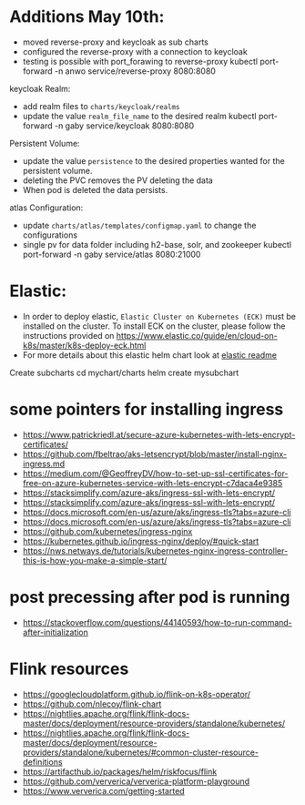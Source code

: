 
Additions May 10th:
===================
- moved reverse-proxy and keycloak as sub charts
- configured the reverse-proxy with a connection to keycloak
- testing is possible with port_forawing to reverse-proxy
kubectl port-forward -n anwo service/reverse-proxy 8080:8080
  
keycloak Realm:
- add realm files to ``charts/keycloak/realms``  
- update the value ``realm_file_name`` to the desired realm
kubectl port-forward -n gaby service/keycloak 8080:8080
  
Persistent Volume:
- update the value ``persistence`` to the desired properties wanted for the persistent volume.
- deleting the PVC removes the PV deleting the data
- When pod is deleted the data persists.

atlas Configuration:
- update ``charts/atlas/templates/configmap.yaml`` to change the configurations
- single pv for data folder including h2-base, solr, and zookeeper
kubectl port-forward -n gaby service/atlas 8080:21000


Elastic:
===================
- In order to deploy elastic, ``Elastic Cluster on Kubernetes (ECK)`` must be installed on the cluster. To install ECK on the cluster, please follow the instructions provided on https://www.elastic.co/guide/en/cloud-on-k8s/master/k8s-deploy-eck.html
- For more details about this elastic helm chart look at [elastic readme](./charts/elastic/README.md)





Create subcharts
 cd mychart/charts
 helm create mysubchart


some pointers for installing ingress
=====================================
- https://www.patrickriedl.at/secure-azure-kubernetes-with-lets-encrypt-certificates/
- https://github.com/fbeltrao/aks-letsencrypt/blob/master/install-nginx-ingress.md
- https://medium.com/@GeoffreyDV/how-to-set-up-ssl-certificates-for-free-on-azure-kubernetes-service-with-lets-encrypt-c7daca4e9385
- https://stacksimplify.com/azure-aks/ingress-ssl-with-lets-encrypt/
- https://stacksimplify.com/azure-aks/ingress-ssl-with-lets-encrypt/
- https://docs.microsoft.com/en-us/azure/aks/ingress-tls?tabs=azure-cli
- https://docs.microsoft.com/en-us/azure/aks/ingress-tls?tabs=azure-cli
- https://github.com/kubernetes/ingress-nginx
- https://kubernetes.github.io/ingress-nginx/deploy/#quick-start
- https://nws.netways.de/tutorials/kubernetes-nginx-ingress-controller-this-is-how-you-make-a-simple-start/

post precessing after pod is running
====================================
- https://stackoverflow.com/questions/44140593/how-to-run-command-after-initialization


Flink resources
===============
- https://googlecloudplatform.github.io/flink-on-k8s-operator/
- https://github.com/nlecoy/flink-chart
- https://nightlies.apache.org/flink/flink-docs-master/docs/deployment/resource-providers/standalone/kubernetes/
- https://nightlies.apache.org/flink/flink-docs-master/docs/deployment/resource-providers/standalone/kubernetes/#common-cluster-resource-definitions
- https://artifacthub.io/packages/helm/riskfocus/flink
- https://github.com/ververica/ververica-platform-playground
- https://www.ververica.com/getting-started